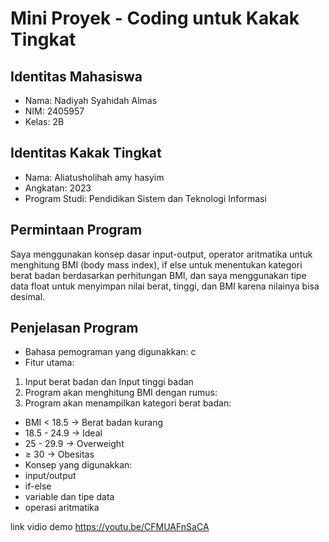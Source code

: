 # Mini Proyek - Coding untuk Kakak Tingkat
## Identitas Mahasiswa
- Nama: Nadiyah Syahidah Almas
- NIM: 2405957
- Kelas: 2B
## Identitas Kakak Tingkat
- Nama: Aliatusholihah amy hasyim
- Angkatan: 2023
- Program Studi: Pendidikan Sistem dan Teknologi Informasi

## Permintaan Program
Saya menggunakan konsep dasar input-output, operator aritmatika untuk menghitung BMI (body mass index), if else untuk menentukan kategori berat badan berdasarkan perhitungan BMI, dan saya menggunakan tipe data float untuk menyimpan nilai berat, tinggi, dan BMI karena nilainya bisa desimal.

## Penjelasan Program
- Bahasa pemograman yang digunakkan: c
- Fitur utama:
1. Input berat badan dan Input tinggi badan 
3. Program akan menghitung BMI dengan rumus:
4. Program akan menampilkan kategori berat badan:
  - BMI < 18.5 → Berat badan kurang
  - 18.5 - 24.9 → Ideal
  - 25 - 29.9 → Overweight
  - ≥ 30 → Obesitas
- Konsep yang digunakkan:
- input/output
- if-else
- variable dan tipe data
- operasi aritmatika

link vidio demo 
https://youtu.be/CFMUAFnSaCA
